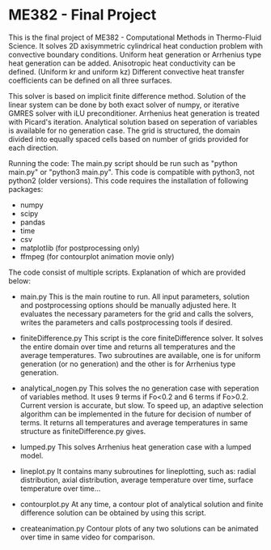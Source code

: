 # ME382 - Final Project
This is the final project of ME382 - Computational Methods in 
Thermo-Fluid Science. It solves 2D axisymmetric cylindrical heat
conduction problem with convective boundary conditions. Uniform heat generation or Arrhenius type heat generation can be added. Anisotropic heat conductivity can be defined. (Uniform kr and uniform kz) Different convective heat transfer coefficients can be defined on all three surfaces. 

This solver is based on implicit finite difference method. Solution of the linear system can be done by both exact solver of numpy, or iterative GMRES solver with iLU preconditioner. Arrhenius heat generation is treated with Picard's iteration. Analytical solution based on seperation of variables is available for no generation case. The grid is structured, the domain divided into equally spaced cells based on number of grids provided for each direction.

Running the code:
The main.py script should be run such as "python main.py" or "python3 main.py". This code is compatible with python3, not python2 (older versions). This code requires the installation of following packages:

* numpy
* scipy
* pandas
* time 
* csv
* matplotlib (for postprocessing only)
* ffmpeg (for contourplot animation movie only)

The code consist of multiple scripts. Explanation of which are provided below:

* main.py
This is the main routine to run. All input parameters, solution and postprocessing options should be manually adjusted here. It evaluates the necessary parameters for the grid and calls the solvers, writes the parameters and calls postprocessing tools if desired. 

* finiteDifference.py
This script is the core finiteDifference solver. It solves the entire domain over time and returns all temperatures and the average temperatures. Two subroutines are available, one is for uniform generation (or no generation) and the other is for Arrhenius type generation.

* analytical_nogen.py
This solves the no generation case with seperation of variables method. It uses 9 terms if Fo<0.2 and 6 terms if Fo>0.2. Current version is accurate, but slow. To speed up, an adaptive selection algorithm can be implemented in the future for decision of number of terms. It returns all temperatures and average temperatures in same structure as finiteDifference.py gives.

* lumped.py
This solves Arrhenius heat generation case with a lumped model.

* lineplot.py
It contains many subroutines for lineplotting, such as: radial distribution, axial distribution, average temperature over time, surface temperature over time...

* contourplot.py
At any time, a contour plot of analytical solution and finite difference solution can be obtained by using this script.

* createanimation.py
Contour plots of any two solutions can be animated over time in same video for comparison. 


